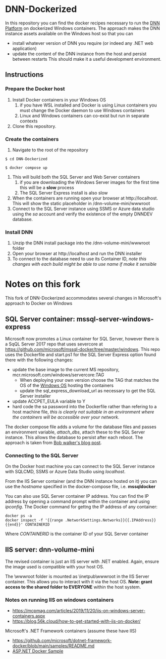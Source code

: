 # DNN-Dockerized
In this repository you can find the docker recipes necessary to run the [DNN Platform](https://github.com/dnnsoftware/Dnn.Platform) on dockerized Windows containers. The approach makes the DNN instance assets available on the Windows host so that you can
* install whatever version of DNN you require (or indeed any .NET web application) 
* update the content of the DNN instance from the host and persist between restarts
This should make it a useful development environment. 

## Instructions
### Prepare the Docker host

1. Install Docker containers in your Windows OS
    1. if you have WSL installed and Docker is using Linux containers you must change the Docker daemon to use Windows containers
    1. Linux and Windows containers can co-exist but run in separate contexts
1. Clone this repository.

### Create the containers
1. Navigate to the root of the repository
 ```
$ cd DNN-Dockerized

$ docker compose up
```
1. This will build both the SQL Server and Web Server containers
    1. if you are downloading the Windows Server images for the first time this will be a **slow** process
    1. The SQL Server Express install is also slow 
1. When the containers are running open your browser at http://localhost. This will show the static placeholder in /dnn-volume-mini/wwwroot
1. Connect to the SQL Server instance using SSMS or Azure data studio using the *sa* account and verify the existence of the empty DNNDEV database.


### Install DNN
1. Unzip the DNN install package into the /dnn-volume-mini/wwwroot folder
1. Open your browser at http://localhost and run the DNN installer
1. To connect to the database need to use its Container ID, *note this changes with each build* *might be able to use name if make it sensible*

# Notes on this fork
This fork of DNN-Dockerized accommodates several changes in Microsoft's approach to Docker on Windows

## SQL Server container: mssql-server-windows-express
Microsoft now promotes a Linux container for SQL Server, however there is a SqQL Server 2017 repo that uses severcore at https://github.com/microsoft/mssql-docker/tree/master/windows. This repo uses the Dockerfile and start.ps1 for the SQL Server Express option found there with the following changes:
* update the base image to the current MS repository, mcr.microsoft.com/windows/servercore:*TAG*
   * When deploying your own version choose the TAG that matches the OS of the [Windows OS](https://docs.microsoft.com/en-us/virtualization/windowscontainers/deploy-containers/version-compatibility) hosting the containers
   * update the sql_express_download_url as necessary to get the SQL Server installer
* update ACCPET_EULA variable to Y
* hard code the sa password into the Dockerfile rather than refering to a host machine file, *this is clearly not suitable in an environment where the containers will be accessible over your network*.

The docker compose file adds a volume for the database files and passes an environment variable, *attach_dbs*, attach these to the SQL Server instance. This allows the database to persist after each reboot. The approach is taken from [Bob walker's blog post](https://octopus.com/blog/running-sql-server-developer-install-with-docker). 

### Connecting to the SQL Server 
On the Docker host machine you can connect to the SQL Server instance with SQLCMD, SSMS or Azure Data Studio using *localhost*.

From the IIS Server container (and the DNN instance hosted on it) you can use the *hostname* specified in the docker-compose file, i.e. **mssqldocker**

You can also use SQL Server container IP address. You can find the IP address by opening a command prompt within the container and using *ipconfig*. The Docker command for gettng the IP address of any container:

```
docker ps -a
docker inspect -f '{{range .NetworkSettings.Networks}}{{.IPAddress}}{{end}}' CONTAINERID
```
Where *CONTAINERID* is the container ID of your SQL Server container

## IIS server: dnn-volume-mini
The revised container is just an IIS server with .NET enabled. Again, ensure the image used is compatible with your host OS.

The \wwwroot folder is mounted as \inetpub\wwwroot in the IIS Server container. This allows you to interact with it via the host OS. **Note: grant access to the shared folder to EVERYONE** within the host system.

### Notes on running IIS on windows containers
* https://mcpmag.com/articles/2019/11/20/iis-on-windows-server-containers.aspx
* https://blog.56k.cloud/how-to-get-started-with-iis-on-docker/

Microsoft's .NET Framework containers (assume these have IIS)
* https://github.com/microsoft/dotnet-framework-docker/blob/main/samples/README.md
* [ASP.NET Docker Sample](https://github.com/microsoft/dotnet-framework-docker/blob/main/samples/aspnetapp/README.md)

